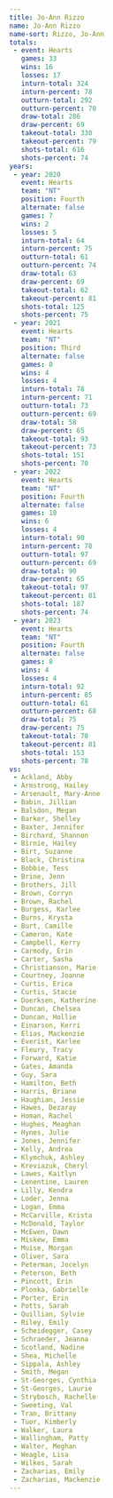 ```yaml
---
title: Jo-Ann Rizzo
name: Jo-Ann Rizzo
name-sort: Rizzo, Jo-Ann
totals:
 - event: Hearts
   games: 33
   wins: 16
   losses: 17
   inturn-total: 324
   inturn-percent: 78
   outturn-total: 292
   outturn-percent: 70
   draw-total: 286
   draw-percent: 69
   takeout-total: 330
   takeout-percent: 79
   shots-total: 616
   shots-percent: 74
years:
 - year: 2020
   event: Hearts
   team: "NT"
   position: Fourth
   alternate: false
   games: 7
   wins: 2
   losses: 5
   inturn-total: 64
   inturn-percent: 75
   outturn-total: 61
   outturn-percent: 74
   draw-total: 63
   draw-percent: 69
   takeout-total: 62
   takeout-percent: 81
   shots-total: 125
   shots-percent: 75
 - year: 2021
   event: Hearts
   team: "NT"
   position: Third
   alternate: false
   games: 8
   wins: 4
   losses: 4
   inturn-total: 78
   inturn-percent: 71
   outturn-total: 73
   outturn-percent: 69
   draw-total: 58
   draw-percent: 65
   takeout-total: 93
   takeout-percent: 73
   shots-total: 151
   shots-percent: 70
 - year: 2022
   event: Hearts
   team: "NT"
   position: Fourth
   alternate: false
   games: 10
   wins: 6
   losses: 4
   inturn-total: 90
   inturn-percent: 78
   outturn-total: 97
   outturn-percent: 69
   draw-total: 90
   draw-percent: 65
   takeout-total: 97
   takeout-percent: 81
   shots-total: 187
   shots-percent: 74
 - year: 2023
   event: Hearts
   team: "NT"
   position: Fourth
   alternate: false
   games: 8
   wins: 4
   losses: 4
   inturn-total: 92
   inturn-percent: 85
   outturn-total: 61
   outturn-percent: 68
   draw-total: 75
   draw-percent: 75
   takeout-total: 78
   takeout-percent: 81
   shots-total: 153
   shots-percent: 78
vs:
 - Ackland, Abby
 - Armstrong, Hailey
 - Arsenault, Mary-Anne
 - Babin, Jillian
 - Balsdon, Megan
 - Barker, Shelley
 - Baxter, Jennifer
 - Birchard, Shannon
 - Birnie, Hailey
 - Birt, Suzanne
 - Black, Christina
 - Bobbie, Tess
 - Brine, Jenn
 - Brothers, Jill
 - Brown, Corryn
 - Brown, Rachel
 - Burgess, Karlee
 - Burns, Krysta
 - Burt, Camille
 - Cameron, Kate
 - Campbell, Kerry
 - Carmody, Erin
 - Carter, Sasha
 - Christianson, Marie
 - Courtney, Joanne
 - Curtis, Erica
 - Curtis, Stacie
 - Doerksen, Katherine
 - Duncan, Chelsea
 - Duncan, Hollie
 - Einarson, Kerri
 - Elias, Mackenzie
 - Everist, Karlee
 - Fleury, Tracy
 - Forward, Katie
 - Gates, Amanda
 - Guy, Sara
 - Hamilton, Beth
 - Harris, Briane
 - Haughian, Jessie
 - Hawes, Dezaray
 - Homan, Rachel
 - Hughes, Meaghan
 - Hynes, Julie
 - Jones, Jennifer
 - Kelly, Andrea
 - Klymchuk, Ashley
 - Kreviazuk, Cheryl
 - Lawes, Kaitlyn
 - Lenentine, Lauren
 - Lilly, Kendra
 - Loder, Jenna
 - Logan, Emma
 - McCarville, Krista
 - McDonald, Taylor
 - McEwen, Dawn
 - Miskew, Emma
 - Muise, Morgan
 - Oliver, Sara
 - Peterman, Jocelyn
 - Peterson, Beth
 - Pincott, Erin
 - Plonka, Gabrielle
 - Porter, Erin
 - Potts, Sarah
 - Quillian, Sylvie
 - Riley, Emily
 - Scheidegger, Casey
 - Schraeder, Jeanna
 - Scotland, Nadine
 - Shea, Michelle
 - Sippala, Ashley
 - Smith, Megan
 - St-Georges, Cynthia
 - St-Georges, Laurie
 - Strybosch, Rachelle
 - Sweeting, Val
 - Tran, Brittany
 - Tuor, Kimberly
 - Walker, Laura
 - Wallingham, Patty
 - Walter, Meghan
 - Weagle, Lisa
 - Wilkes, Sarah
 - Zacharias, Emily
 - Zacharias, Mackenzie
---
```

